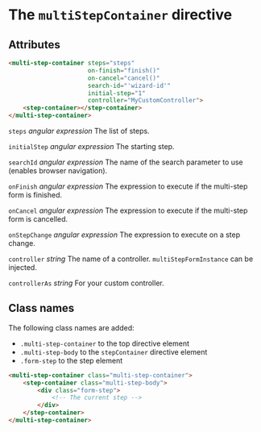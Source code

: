 # The `multiStepContainer` directive

## Attributes

```html
<multi-step-container steps="steps"
                      on-finish="finish()"
                      on-cancel="cancel()"
                      search-id="'wizard-id'"
                      initial-step="1"
                      controller="MyCustomController">
    <step-container></step-container>
</multi-step-container>
```

`steps` _angular expression_
The list of steps.

`initialStep` _angular expression_
The starting step.

`searchId` _angular expression_
The name of the search parameter to use (enables browser navigation).

`onFinish`  _angular expression_
The expression to execute if the multi-step form is finished.

`onCancel`  _angular expression_
The expression to execute if the multi-step form is cancelled.

`onStepChange`  _angular expression_
The expression to execute on a step change.

`controller`  _string_
The name of a controller. `multiStepFormInstance` can be injected.

`controllerAs` _string_
For your custom controller.

## Class names

The following class names are added:
- `.multi-step-container` to the top directive element
- `.multi-step-body` to the `stepContainer` directive element
- `.form-step` to the step element

```html
<multi-step-container class="multi-step-container">
    <step-container class="multi-step-body">
        <div class="form-step">
            <!-- The current step -->
        </div>
    </step-container>
</multi-step-container>
```
